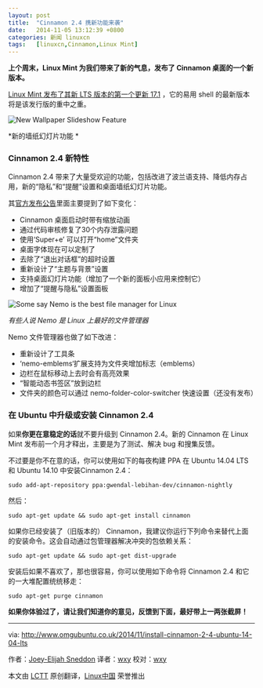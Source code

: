```yaml
---
layout: post
title:	"Cinnamon 2.4 携新功能来袭"
date:	2014-11-05 13:12:39 +0800 
categories:	新闻 linuxcn 
tags:	[linuxcn,Cinnamon,Linux Mint]
---
```



**上个周末，Linux Mint 为我们带来了新的气息，发布了 Cinnamon 桌面的一个新版本。**


 [Linux Mint 发布了其新 LTS 版本的第一个更新 17.1](http://blog.linuxmint.com/?p=2688) ，它的易用 shell 的最新版本将是该发行版的重中之重。


![New Wallpaper Slideshow Feature](/Asserts/Images//attachment/album/201411/05/131245oft8a8yfh8i8otm9.jpg)


\*新的墙纸幻灯片功能 \*


### Cinnamon 2.4 新特性


Cinnamon 2.4 带来了大量受欢迎的功能，包括改进了波兰语支持、降低内存占用，新的“隐私”和“提醒”设置和桌面墙纸幻灯片功能。


其[官方发布公告](http://segfault.linuxmint.com/2014/11/cinnamon-2-4/)里面主要提到了如下变化：


* Cinnamon 桌面启动时带有缩放动画
* 通过代码审核修复了30个内存泄露问题
* 使用‘Super+e’ 可以打开“home”文件夹
* 桌面字体现在可以定制了
* 去除了“退出对话框”的超时设置
* 重新设计了“主题与背景”设置
* 支持桌面幻灯片功能（增加了一个新的面板小应用来控制它）
* 增加了“提醒与隐私”设置面板


![Some say Nemo is the best file manager for Linux](/Asserts/Images//attachment/album/201411/05/131247ge97p97pzexu7ps4.jpg)


*有些人说 Nemo 是 Linux 上最好的文件管理器*


Nemo 文件管理器也做了如下改进：


* 重新设计了工具条
* ‘nemo-emblems‘扩展支持为文件夹增加标志（emblems）
* 边栏在鼠标移动上去时会有高亮效果
* “智能动态书签区”放到边栏
* 文件夹的颜色可以通过 nemo-folder-color-switcher 快速设置（还没有发布）


### 在 Ubuntu 中升级或安装 Cinnamon 2.4


如果**你更在意稳定的话**就不要升级到 Cinnamon 2.4。新的 Cinnamon 在 Linux Mint 发布前一个月才释出，主要是为了测试、解决 bug 和搜集反馈。


不过要是你不在意的话，你可以使用如下的每夜构建 PPA 在 Ubuntu 14.04 LTS 和 Ubuntu 14.10 中安装Cinnamon 2.4：



```
sudo add-apt-repository ppa:gwendal-lebihan-dev/cinnamon-nightly

```

然后：



```
sudo apt-get update && sudo apt-get install cinnamon

```

如果你已经安装了（旧版本的） Cinnamon，我建议你运行下列命令来替代上面的安装命令。这会自动通过包管理器解决冲突的包依赖关系：



```
sudo apt-get update && sudo apt-get dist-upgrade

```

安装后如果不喜欢了，那也很容易，你可以使用如下命令将 Cinnamon 2.4 和它的一大堆配置统统移走：



```
sudo apt-get purge cinnamon

```

**如果你体验过了，请让我们知道你的意见，反馈到下面，最好带上一两张截屏！**




---


via: <http://www.omgubuntu.co.uk/2014/11/install-cinnamon-2-4-ubuntu-14-04-lts>


作者：[Joey-Elijah Sneddon](https://plus.google.com/117485690627814051450/?rel=author) 译者：[wxy](https://github.com/wxy) 校对：[wxy](https://github.com/wxy)


本文由 [LCTT](https://github.com/LCTT/TranslateProject) 原创翻译，[Linux中国](http://linux.cn/) 荣誉推出
